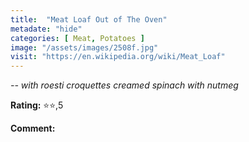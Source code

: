 ```yaml
---
title:  "Meat Loaf Out of The Oven"
metadate: "hide"
categories: [ Meat, Potatoes ]
image: "/assets/images/2508f.jpg"
visit: "https://en.wikipedia.org/wiki/Meat_Loaf"
---
```


_-- with roesti croquettes creamed spinach with nutmeg_

**Rating:** ⭐️⭐️,5  
  
**Comment:**

